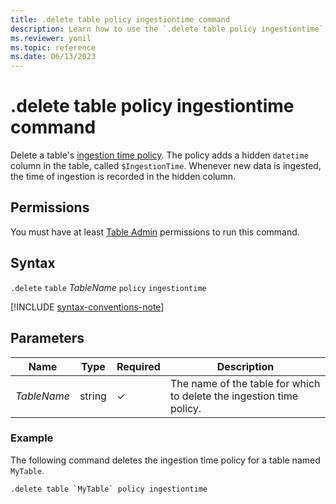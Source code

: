 ```yaml
---
title: .delete table policy ingestiontime command
description: Learn how to use the `.delete table policy ingestiontime` command to delete a table's ingestion time policy.
ms.reviewer: yonil
ms.topic: reference
ms.date: 06/13/2023
---
```

# .delete table policy ingestiontime command

Delete a table's [ingestion time policy](ingestion-time-policy.md). The policy adds a hidden `datetime` column in the table, called `$IngestionTime`. Whenever new data is ingested, the time of ingestion is recorded in the hidden column.

## Permissions

You must have at least [Table Admin](access-control/role-based-access-control.md) permissions to run this command.

## Syntax

`.delete` `table` *TableName* `policy` `ingestiontime`

[!INCLUDE [syntax-conventions-note](../../includes/syntax-conventions-note.md)]

## Parameters

|Name|Type|Required|Description|
|--|--|--|--|
|*TableName*|string|&check;|The name of the table for which to delete the ingestion time policy.|

### Example

The following command deletes the ingestion time policy for a table named `MyTable`.

```kusto
.delete table `MyTable` policy ingestiontime 
```

